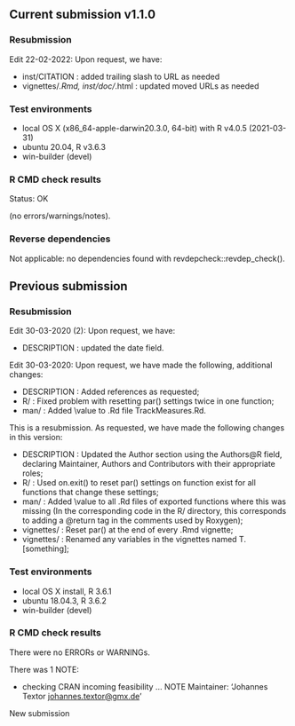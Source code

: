 
## Current submission v1.1.0

### Resubmission

Edit 22-02-2022: Upon request, we have:

* inst/CITATION : added trailing slash to URL as needed
* vignettes/*.Rmd, inst/doc/*.html : updated moved URLs as needed

### Test environments
* local OS X (x86_64-apple-darwin20.3.0, 64-bit) with R v4.0.5 (2021-03-31)
* ubuntu 20.04, R v3.6.3
* win-builder (devel)

### R CMD check results

Status: OK

(no errors/warnings/notes).

### Reverse dependencies

Not applicable: no dependencies found with revdepcheck::revdep_check().


## Previous submission

### Resubmission
Edit 30-03-2020 (2): Upon request, we have:

* DESCRIPTION : updated the date field.

Edit 30-03-2020: Upon request, we have made the following, additional changes:

* DESCRIPTION : Added references as requested;
* R/ : Fixed problem with resetting par() settings twice in one function;
* man/ : Added \value to .Rd file TrackMeasures.Rd.

This is a resubmission. As requested, we have made the following changes in this version:

* DESCRIPTION : Updated the Author section using the Authors@R field, declaring 
	Maintainer, Authors and Contributors with their appropriate roles;
* R/ : Used on.exit() to reset par() settings on function exist for all functions that 
	change these settings;
* man/ : Added \value to all .Rd files of exported functions where this was missing (In the
	corresponding code in the R/ directory, this corresponds to adding a @return tag
	in the comments used by Roxygen);
* vignettes/ : Reset par() at the end of every .Rmd vignette;
* vignettes/ : Renamed any variables in the vignettes named T.[something];


### Test environments
* local OS X install, R 3.6.1
* ubuntu 18.04.3, R 3.6.2
* win-builder (devel)

### R CMD check results
There were no ERRORs or WARNINGs. 

There was 1 NOTE:

* checking CRAN incoming feasibility ... NOTE
Maintainer: ‘Johannes Textor <johannes.textor@gmx.de>’

New submission
